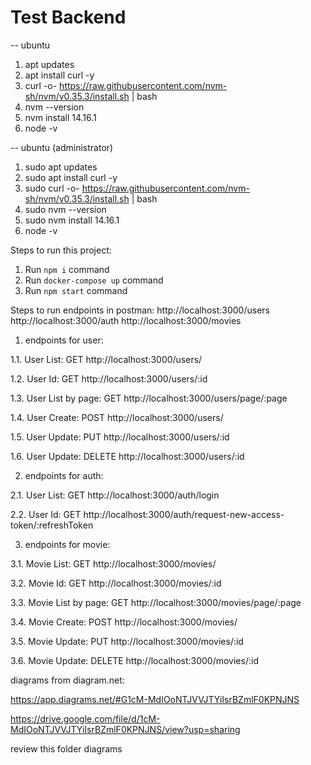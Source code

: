 # Test Backend

-- ubuntu

1. apt updates
2. apt install curl -y
3. curl -o- https://raw.githubusercontent.com/nvm-sh/nvm/v0.35.3/install.sh | bash
4. nvm --version
5. nvm install 14.16.1
6. node -v

-- ubuntu (administrator)

1. sudo apt updates
2. sudo apt install curl -y
3. sudo curl -o- https://raw.githubusercontent.com/nvm-sh/nvm/v0.35.3/install.sh | bash
4. sudo nvm --version
5. sudo nvm install 14.16.1
6. node -v

Steps to run this project:

1. Run `npm i` command
2. Run `docker-compose up` command
3. Run `npm start` command

Steps to run endpoints in postman:
http://localhost:3000/users
http://localhost:3000/auth
http://localhost:3000/movies

1. endpoints for user:

1.1. User List: GET http://localhost:3000/users/

1.2. User Id: GET http://localhost:3000/users/:id

1.3. User List by page: GET http://localhost:3000/users/page/:page

1.4. User Create: POST http://localhost:3000/users/

1.5. User Update: PUT http://localhost:3000/users/:id

1.6. User Update: DELETE http://localhost:3000/users/:id

2. endpoints for auth:

2.1. User List: GET http://localhost:3000/auth/login

2.2. User Id: GET http://localhost:3000/auth/request-new-access-token/:refreshToken

3. endpoints for movie:

3.1. Movie List: GET http://localhost:3000/movies/

3.2. Movie Id: GET http://localhost:3000/movies/:id

3.3. Movie List by page: GET http://localhost:3000/movies/page/:page

3.4. Movie Create: POST http://localhost:3000/movies/

3.5. Movie Update: PUT http://localhost:3000/movies/:id

3.6. Movie Update: DELETE http://localhost:3000/movies/:id

diagrams from diagram.net:

https://app.diagrams.net/#G1cM-MdIOoNTJVVJTYiIsrBZmlF0KPNJNS

https://drive.google.com/file/d/1cM-MdIOoNTJVVJTYiIsrBZmlF0KPNJNS/view?usp=sharing

review this folder diagrams